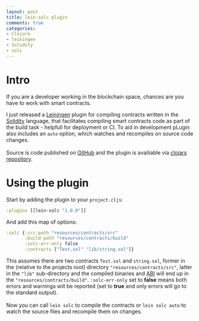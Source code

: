```yaml
---
layout: post
title: lein-solc plugin
comments: true
categories:
- Clojure
- leiningen
- Solidity
- solc
---
```

 
# <a name="intro"/> Intro
If you are a developer working in the blockchain space, chances are you have to work with smart contracts.

I just released a [Leiningen](https://leiningen.org/) plugin for compiling contracts written in the [Solidity](https://solidity.readthedocs.io/) language, that facilitates compiling smart contracts code as part of the build task - helpfull for deployment or CI.
To aid in development pLugin also includes an `auto` option, which watches and recompiles on source code changes. <br>
<br>
Source is code published on [GitHub](https://github.com/district0x/lein-solc) and the plugin is availiable via [clojars repository](https://clojars.org/lein-solc). 

# <a name="using"/> Using the plugin

Start by adding the plugin to your `project.cljs`:

```clojure
:plugins [[lein-solc "1.0.0"]]
 ```

And add this map of options:

```clojure
:solc {:src-path "resources/contracts/src"
       :build-path "resources/contracts/build"
       :solc-err-only false
       :contracts ["Test.sol" "lib/string.sol"]}
```

This assumes there are two contracts `Test.sol` and `string.sol`, former in the (relative to the projects root) directory `"resources/contracts/src"`, latter in the `"lib"` sub-directory and the compiled binaries and [ABI](https://web3js.readthedocs.io/en/1.0/web3-eth-abi.html) will end up in the `"resources/contracts/build"`. `:solc-err-only` set to **false** means both errors and warnings will be reported (set to **true** and only errors will go to the standard output). <br>
<br>
Now you can call `lein solc` to compile the contracts or `lein solc auto` to watch the source files and recompile them on changes. 

<!-- # <a name="tips"/> Bonus: Tips on developing plugins for lein  -->


